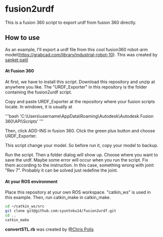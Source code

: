 # fusion2urdf

This is a fusion 360 script to export urdf from fusion 360 directly.

## How to use

As an example, I'll export a urdf file from this cool fusion360 robot-arm model(https://grabcad.com/library/industrial-robot-10).
This was created by [sanket patil](https://grabcad.com/sanket.patil-16)

#### At Fusion 360

At first, we have to install this script. Download this repository and unzip at anywhere you like. The "URDF_Exporter" in this repository is the folder containing the fusion2urdf script.

Copy and paste URDF_Exporter at the repository where your fusion scripts locate. In windows, it is usually at 

'''bash
'C:\Users\username\AppData\Roaming\Autodesk\Autodesk Fusion 360\API\Scripts'
'''

Then, click ADD-INS in fusion 360. Click the green plus button and choose URDF_Exporter. 

This script change your model. So before run it, copy your model to backup.

Run the script. Then a folder dialog will show up. Choose where you want to save the urdf.
Maybe some error will occur when you run the script. Fix them according to the instruction. In this case, something wrong with joint "Rev 7". Probably it can be solved just redefine the joint.



#### At your ROS environment

Place this repository at your own ROS workspace. "catkin_ws" is used in this example.
Then, run catkin_make in catkin_make.

```bash
cd ~/catkin_ws/src
git clone git@github.com:syuntoku14/fusion2urdf.git
cd ..
catkin_make
```

**convertSTL.rb** was created by [@Chris Polis](https://github.com/cmpolis/convertSTL#author)
